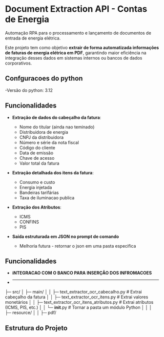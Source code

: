 # Document Extraction API - Contas de Energia

Automação RPA  para o processamento e lançamento de documentos de entrada de energia elétrica.

Este projeto tem como objetivo **extrair de forma automatizada informações de faturas de energia elétrica em PDF**, garantindo maior eficiência na integração desses dados em sistemas internos ou bancos de dados corporativos.

## Confguracoes do python 
-Versão do python: 3.12

## Funcionalidades

- **Extração de dados do cabeçalho da fatura**:
  - Nome do titular (ainda nao teminado)
  - Distribuidora de energia
  - CNPJ da distribuidora
  - Número e série da nota fiscal
  - Código do cliente
  - Data de emissão
  - Chave de acesso
  - Valor total da fatura
- **Extração detalhada dos itens da fatura**:
  - Consumo e custo
  - Energia injetada
  - Bandeiras tarifárias
  - Taxa de iluminacao publica
- **Extração dos Atributos**:
  - ICMS
  - CONFINS
  - PIS

- **Saída estruturada em JSON no prompt de comando**
  - Melhoria futura - retornar o json em uma pasta especifica

## Funcionalidades

- **iNTEGRACAO COM O BANCO PARA INSERÇÃO DOS INFROMACOES**
- ** **


├─ src/
│ ├─ main/
│ │ ├─ text_extractor_ocr_cabecalho.py      # Extrai cabeçalho da fatura
│ │ ├─ text_extractor_ocr_itens.py          # Extrai valores monetários
│ │ ├─ text_extractor_ocr_itens_atributos.py # Extrai atributos (ICMS, PIS, etc.)
│ │ └─ __init__.py                          # Tornar a pasta um módulo Python
│ │
│ ├─ resource/
│ │ ├─ pdf/   

## Estrutura do Projeto

